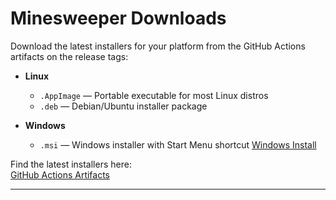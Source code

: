 # Minesweeper Downloads

Download the latest installers for your platform from the GitHub Actions artifacts on the release tags:

- **Linux**  
  - `.AppImage` — Portable executable for most Linux distros  
  - `.deb` — Debian/Ubuntu installer package  

- **Windows**  
  - `.msi` — Windows installer with Start Menu shortcut [Windows Install](https://github.com/Payton-Chenault/Minesweeper-Java/actions/runs/15925862402/artifacts/3418690196)

Find the latest installers here:  
[GitHub Actions Artifacts](https://github.com/Payton-Chenault/Minesweeper-Java/actions)

---
